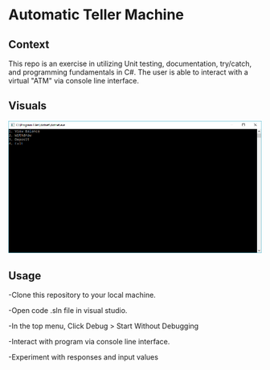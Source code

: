 # Automatic Teller Machine

## Context

This repo is an exercise in utilizing Unit testing, documentation, try/catch, and programming fundamentals in C#.
The user is able to interact with a virtual "ATM" via console line interface.

## Visuals

![atm](./Bank_Account/Assets/atm.PNG)

## Usage

-Clone this repository to your local machine.

-Open code .sln file in visual studio.

-In the top menu, Click Debug > Start Without Debugging

-Interact with program via console line interface.

-Experiment with responses and input values
